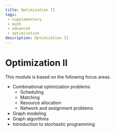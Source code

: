 ```yaml
---
title: Optimization II
tags: 
 - supplementary
 - math
 - advanced
 - optimization
description: Optimization II
---
```


# Optimization II

This module is based on the following focus areas.
- Combinational optimization problems
    - Scheduling
    - Matching
    - Resource allocation
    - Network and assignment problems
- Graph modeling
- Graph algorithms
- Introduction to stochastic programming